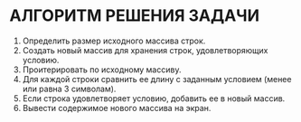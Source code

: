 # АЛГОРИТМ РЕШЕНИЯ ЗАДАЧИ
1. Определить размер исходного массива строк.
2. Создать новый массив для хранения строк, удовлетворяющих условию.
3. Проитерировать по исходному массиву.
4. Для каждой строки сравнить ее длину с заданным условием (менее или равна 3 символам).
5. Если строка удовлетворяет условию, добавить ее в новый массив.
6. Вывести содержимое нового массива на экран.
